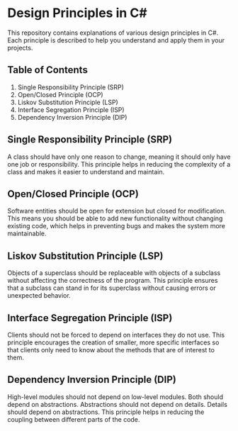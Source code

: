 # Design Principles in C#

This repository contains explanations of various design principles in C#. Each principle is described to help you understand and apply them in your projects.

## Table of Contents
1. Single Responsibility Principle (SRP)
2. Open/Closed Principle (OCP)
3. Liskov Substitution Principle (LSP)
4. Interface Segregation Principle (ISP)
5. Dependency Inversion Principle (DIP)

## Single Responsibility Principle (SRP)
A class should have only one reason to change, meaning it should only have one job or responsibility. This principle helps in reducing the complexity of a class and makes it easier to understand and maintain.

## Open/Closed Principle (OCP)
Software entities should be open for extension but closed for modification. This means you should be able to add new functionality without changing existing code, which helps in preventing bugs and makes the system more maintainable.

## Liskov Substitution Principle (LSP)
Objects of a superclass should be replaceable with objects of a subclass without affecting the correctness of the program. This principle ensures that a subclass can stand in for its superclass without causing errors or unexpected behavior.

## Interface Segregation Principle (ISP)
Clients should not be forced to depend on interfaces they do not use. This principle encourages the creation of smaller, more specific interfaces so that clients only need to know about the methods that are of interest to them.

## Dependency Inversion Principle (DIP)
High-level modules should not depend on low-level modules. Both should depend on abstractions. Abstractions should not depend on details. Details should depend on abstractions. This principle helps in reducing the coupling between different parts of the code.
